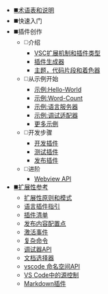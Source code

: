 * [◼️术语表和说明](/)
* ◼️快速入门
* ◼️插件创作
    * ◻️介绍
        * [VSC扩展机制和插件类型](extension-authoring/)
        * [插件生成器](extension-authoring/extension-generator)
        * [主题，代码片段和着色器](extension-authoring/themes-snippets-colorizers)
    * ◻️从示例开始
        * [示例:Hello-World](extension-authoring/example-hello-world)
        * [示例:Word-Count](extension-authoring/example-word-count)
        * [示例:语言服务器](extension-authoring/example-language-server)
        * [示例:调试适配器](extension-authoring/example-debug-adapter)
        * [更多示例](extension-authoring/samples)
    * ◻️开发步骤
        * [开发插件](extension-authoring/developing-extensions)
        * [测试插件](extension-authoring/testing-extensions)
        * [发布插件](extension-authoring/publish-extension)
    * ◻️进阶
        * [Webview API](extension-authoring/webview-api)
* [◼️扩展性参考](extensibility-reference/)
    * [扩展性原则和模式](extensibility-reference/principles-patterns)
    * [语言插件指引](extensibility-reference/language-extension-guidelines)
    * [插件清单](extensibility-reference/extension-manifest)
    * [发布内容配置点](extensibility-reference/contribution-points)
    * [激活事件](extensibility-reference/activation-events)
    * [复杂命令](extensibility-reference/vscode-api-commands)
    * [调试器API](extensibility-reference/api-debugging)
    * [文档选择器](extensibility-reference/document-selectors)
    * [vscode 命名空间API](extensibility-reference/vscode-api)
    * [VS Code中的源控制](extensibility-reference/api-scm)
    * [Markdown插件](extensibility-reference/api-markdown)